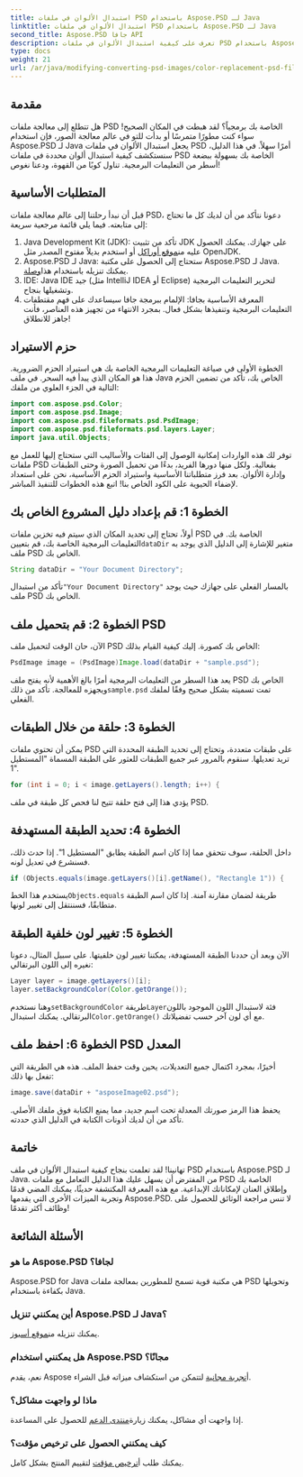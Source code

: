 ```yaml
---
title: استبدال الألوان في ملفات PSD باستخدام Aspose.PSD لـ Java
linktitle: استبدال الألوان في ملفات PSD باستخدام Aspose.PSD لـ Java
second_title: Aspose.PSD جافا API
description: تعرف على كيفية استبدال الألوان في ملفات PSD باستخدام Aspose.PSD لـ Java. اتبع هذا الدليل السهل خطوة بخطوة للتعامل مع صورك بكفاءة.
type: docs
weight: 21
url: /ar/java/modifying-converting-psd-images/color-replacement-psd-files/
---
```

## مقدمة
هل تتطلع إلى معالجة ملفات PSD الخاصة بك برمجياً؟ لقد هبطت في المكان الصحيح! سواء كنت مطورًا متمرسًا أو بدأت للتو في عالم معالجة الصور، فإن استخدام Aspose.PSD لـ Java يجعل استبدال الألوان في ملفات PSD أمرًا سهلاً. في هذا الدليل، سنستكشف كيفية استبدال ألوان محددة في ملفات PSD الخاصة بك بسهولة ببضعة أسطر من التعليمات البرمجية. تناول كوبًا من القهوة، ودعنا نغوص!
## المتطلبات الأساسية
قبل أن نبدأ رحلتنا إلى عالم معالجة ملفات PSD، دعونا نتأكد من أن لديك كل ما تحتاج إلى متابعته. فيما يلي قائمة مرجعية سريعة:
1.  Java Development Kit (JDK): تأكد من تثبيت JDK على جهازك. يمكنك الحصول عليه من[موقع أوراكل](https://www.oracle.com/java/technologies/javase-jdk11-downloads.html) أو استخدم بديلاً مفتوح المصدر مثل OpenJDK.
2.  Aspose.PSD لـ Java: ستحتاج إلى الحصول على مكتبة Aspose.PSD لـ Java. يمكنك تنزيله باستخدام هذا[وصلة](https://releases.aspose.com/psd/java/).
3. IDE: Java IDE جيد (مثل IntelliJ IDEA أو Eclipse) لتحرير التعليمات البرمجية وتشغيلها بنجاح.
4. المعرفة الأساسية بجافا: الإلمام ببرمجة جافا سيساعدك على فهم مقتطفات التعليمات البرمجية وتنفيذها بشكل فعال.
بمجرد الانتهاء من تجهيز هذه العناصر، فأنت جاهز للانطلاق!
## حزم الاستيراد
الخطوة الأولى في صياغة التعليمات البرمجية الخاصة بك هي استيراد الحزم الضرورية. هذا هو المكان الذي يبدأ فيه السحر. في ملف Java الخاص بك، تأكد من تضمين الحزم التالية في الجزء العلوي من ملفك:
```java
import com.aspose.psd.Color;
import com.aspose.psd.Image;
import com.aspose.psd.fileformats.psd.PsdImage;
import com.aspose.psd.fileformats.psd.layers.Layer;
import java.util.Objects;
```
توفر لك هذه الواردات إمكانية الوصول إلى الفئات والأساليب التي ستحتاج إليها للعمل مع ملفات PSD بفعالية. ولكل منها دورها الفريد، بدءًا من تحميل الصورة وحتى الطبقات وإدارة الألوان.
بعد فرز متطلباتنا الأساسية واستيراد الحزم الأساسية، نحن على استعداد لإضفاء الحيوية على الكود الخاص بنا! اتبع هذه الخطوات للتنفيذ المباشر.
## الخطوة 1: قم بإعداد دليل المشروع الخاص بك
 أولاً، تحتاج إلى تحديد المكان الذي سيتم فيه تخزين ملفات PSD الخاصة بك. في التعليمات البرمجية الخاصة بك، قم بتعيين`dataDir` متغير للإشارة إلى الدليل الذي يوجد به ملف PSD الخاص بك.
```java
String dataDir = "Your Document Directory";
```
 تأكد من استبدال`"Your Document Directory"` بالمسار الفعلي على جهازك حيث يوجد ملف PSD الخاص بك.
## الخطوة 2: قم بتحميل ملف PSD
الآن، حان الوقت لتحميل ملف PSD الخاص بك كصورة. إليك كيفية القيام بذلك:
```java
PsdImage image = (PsdImage)Image.load(dataDir + "sample.psd");
```
 يعد هذا السطر من التعليمات البرمجية أمرًا بالغ الأهمية لأنه يفتح ملف PSD الخاص بك ويجهزه للمعالجة. تأكد من ذلك`sample.psd` تمت تسميته بشكل صحيح وفقًا لملفك الفعلي.
## الخطوة 3: حلقة من خلال الطبقات
يمكن أن تحتوي ملفات PSD على طبقات متعددة، وتحتاج إلى تحديد الطبقة المحددة التي تريد تعديلها. سنقوم بالمرور عبر جميع الطبقات للعثور على الطبقة المسماة "المستطيل 1".
```java
for (int i = 0; i < image.getLayers().length; i++) {
```
يؤدي هذا إلى فتح حلقة تتيح لنا فحص كل طبقة في ملف PSD.
## الخطوة 4: تحديد الطبقة المستهدفة
داخل الحلقة، سوف نتحقق مما إذا كان اسم الطبقة يطابق "المستطيل 1". إذا حدث ذلك، فسنشرع في تعديل لونه.
```java
if (Objects.equals(image.getLayers()[i].getName(), "Rectangle 1")) {
```
 يستخدم هذا الخط`Objects.equals` طريقة لضمان مقارنة آمنة. إذا كان اسم الطبقة متطابقًا، فسننتقل إلى تغيير لونها.
## الخطوة 5: تغيير لون خلفية الطبقة
الآن وبعد أن حددنا الطبقة المستهدفة، يمكننا تغيير لون خلفيتها. على سبيل المثال، دعونا نغيره إلى اللون البرتقالي:
```java
Layer layer = image.getLayers()[i];
layer.setBackgroundColor(Color.getOrange());
```
 وهنا نستخدم`setBackgroundColor` طريقة`Layer`فئة لاستبدال اللون الموجود باللون البرتقالي. يمكنك استبدال`Color.getOrange()` مع أي لون آخر حسب تفضيلاتك.
## الخطوة 6: احفظ ملف PSD المعدل
أخيرًا، بمجرد اكتمال جميع التعديلات، يحين وقت حفظ الملف. هذه هي الطريقة التي تفعل بها ذلك:
```java
image.save(dataDir + "asposeImage02.psd");
```
يحفظ هذا الرمز صورتك المعدلة تحت اسم جديد، مما يمنع الكتابة فوق ملفك الأصلي. تأكد من أن لديك أذونات الكتابة في الدليل الذي حددته.
## خاتمة
تهانينا! لقد تعلمت بنجاح كيفية استبدال الألوان في ملف PSD باستخدام Aspose.PSD لـ Java. من المفترض أن يسهل عليك هذا الدليل التعامل مع ملفات PSD الخاصة بك وإطلاق العنان لإمكاناتك الإبداعية. مع هذه المعرفة المكتشفة حديثًا، يمكنك المضي قدمًا وتجربة الميزات الأخرى التي يقدمها Aspose.PSD. لا تنس مراجعة الوثائق للحصول على وظائف أكثر تقدمًا!
## الأسئلة الشائعة
### ما هو Aspose.PSD لجافا؟
Aspose.PSD for Java هي مكتبة قوية تسمح للمطورين بمعالجة ملفات PSD وتحويلها بكفاءة باستخدام Java.
### أين يمكنني تنزيل Aspose.PSD لـ Java؟
 يمكنك تنزيله من[موقع أسبوز](https://releases.aspose.com/psd/java/).
### هل يمكنني استخدام Aspose.PSD مجانًا؟
 نعم، يقدم Aspose أ[تجربة مجانية](https://releases.aspose.com/) لتتمكن من استكشاف ميزاته قبل الشراء.
### ماذا لو واجهت مشاكل؟
 إذا واجهت أي مشاكل، يمكنك زيارة[منتدى الدعم](https://forum.aspose.com/c/psd/34) للحصول على المساعدة.
### كيف يمكنني الحصول على ترخيص مؤقت؟
 يمكنك طلب أ[ترخيص مؤقت](https://purchase.aspose.com/temporary-license/) لتقييم المنتج بشكل كامل.